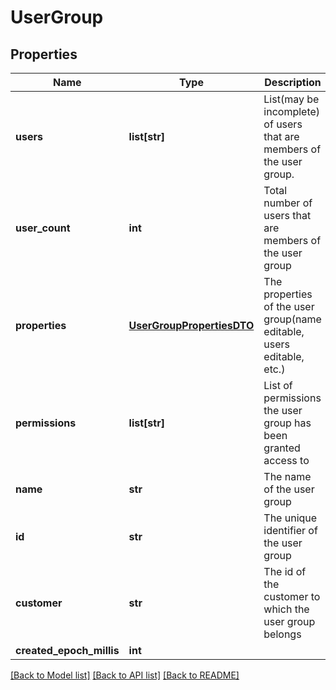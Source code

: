 # UserGroup

## Properties
Name | Type | Description | Notes
------------ | ------------- | ------------- | -------------
**users** | **list[str]** | List(may be incomplete) of users that are members of the user group. | [optional] 
**user_count** | **int** | Total number of users that are members of the user group | [optional] 
**properties** | [**UserGroupPropertiesDTO**](UserGroupPropertiesDTO.md) | The properties of the user group(name editable, users editable, etc.) | [optional] 
**permissions** | **list[str]** | List of permissions the user group has been granted access to | 
**name** | **str** | The name of the user group | 
**id** | **str** | The unique identifier of the user group | [optional] 
**customer** | **str** | The id of the customer to which the user group belongs | [optional] 
**created_epoch_millis** | **int** |  | [optional] 

[[Back to Model list]](../README.md#documentation-for-models) [[Back to API list]](../README.md#documentation-for-api-endpoints) [[Back to README]](../README.md)


